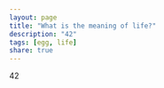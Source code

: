 ```yaml
---
layout: page
title: "What is the meaning of life?"
description: "42"
tags: [egg, life]
share: true
---
```


42
